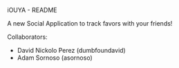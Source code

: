iOUYA - README

A new Social Application to track favors with your friends!

Collaborators:

* David Nickolo Perez (dumbfoundavid)
* Adam Sornoso (asornoso)